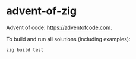 # advent-of-zig
Advent of code: https://adventofcode.com.

To build and run all solutions (including examples):
```
zig build test
```
